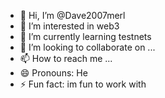 - 👋 Hi, I’m @Dave2007merl
- 👀 I’m interested in web3 
- 🌱 I’m currently learning testnets
- 💞️ I’m looking to collaborate on ...
- 📫 How to reach me ...
- 😄 Pronouns: He
- ⚡ Fun fact: im fun to work with 

<!---
Dave2007merl/Dave2007merl is a ✨ special ✨ repository because its `README.md` (this file) appears on your GitHub profile.
You can click the Preview link to take a look at your changes.
--->
